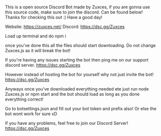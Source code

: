 This is a open source Discord Bot made by Zuxces, if you are gonna use this source code, make sure to join the discord. Can be found below! 
Thanks for checking this out :) Have a good day!

Website: https://zuxces.net/
Discord: https://dsc.gg/Zuxces


Load up terminal and do npm i 

once you've done this all the files should start downloading. 
Do not change Zuxces.js as it will break the bot!

If you're having any issues starting the bot then ping me on our support discord server. https://dsc.gg/Zuxces

However instead of hosting the bot for yourself why not just invite the bot! https://dsc.gg/Zuxces

Anyways once you've downloaded everything needed ete just run node Zuxces.js or npm start and the bot should load as long as you done everything correct!

Go to botsettings.json and fill out your bot token and prefix also! Or else the bot wont work for sure xD

If you have any problems, feel free to join our Discord Server! https://dsc.gg/Zuxces
